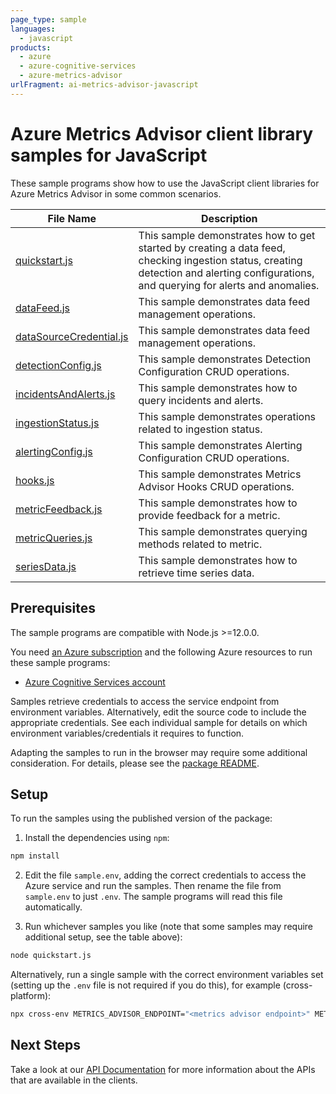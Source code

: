 ```yaml
---
page_type: sample
languages:
  - javascript
products:
  - azure
  - azure-cognitive-services
  - azure-metrics-advisor
urlFragment: ai-metrics-advisor-javascript
---
```


# Azure Metrics Advisor client library samples for JavaScript

These sample programs show how to use the JavaScript client libraries for Azure Metrics Advisor in some common scenarios.

| **File Name**                                   | **Description**                                                                                                                                                                        |
| ----------------------------------------------- | -------------------------------------------------------------------------------------------------------------------------------------------------------------------------------------- |
| [quickstart.js][quickstart]                     | This sample demonstrates how to get started by creating a data feed, checking ingestion status, creating detection and alerting configurations, and querying for alerts and anomalies. |
| [dataFeed.js][datafeed]                         | This sample demonstrates data feed management operations.                                                                                                                              |
| [dataSourceCredential.js][datasourcecredential] | This sample demonstrates data feed management operations.                                                                                                                              |
| [detectionConfig.js][detectionconfig]           | This sample demonstrates Detection Configuration CRUD operations.                                                                                                                      |
| [incidentsAndAlerts.js][incidentsandalerts]     | This sample demonstrates how to query incidents and alerts.                                                                                                                            |
| [ingestionStatus.js][ingestionstatus]           | This sample demonstrates operations related to ingestion status.                                                                                                                       |
| [alertingConfig.js][alertingconfig]             | This sample demonstrates Alerting Configuration CRUD operations.                                                                                                                       |
| [hooks.js][hooks]                               | This sample demonstrates Metrics Advisor Hooks CRUD operations.                                                                                                                        |
| [metricFeedback.js][metricfeedback]             | This sample demonstrates how to provide feedback for a metric.                                                                                                                         |
| [metricQueries.js][metricqueries]               | This sample demonstrates querying methods related to metric.                                                                                                                           |
| [seriesData.js][seriesdata]                     | This sample demonstrates how to retrieve time series data.                                                                                                                             |

## Prerequisites

The sample programs are compatible with Node.js >=12.0.0.

You need [an Azure subscription][freesub] and the following Azure resources to run these sample programs:

- [Azure Cognitive Services account][createinstance_azurecognitiveservicesaccount]

Samples retrieve credentials to access the service endpoint from environment variables. Alternatively, edit the source code to include the appropriate credentials. See each individual sample for details on which environment variables/credentials it requires to function.

Adapting the samples to run in the browser may require some additional consideration. For details, please see the [package README][package].

## Setup

To run the samples using the published version of the package:

1. Install the dependencies using `npm`:

```bash
npm install
```

2. Edit the file `sample.env`, adding the correct credentials to access the Azure service and run the samples. Then rename the file from `sample.env` to just `.env`. The sample programs will read this file automatically.

3. Run whichever samples you like (note that some samples may require additional setup, see the table above):

```bash
node quickstart.js
```

Alternatively, run a single sample with the correct environment variables set (setting up the `.env` file is not required if you do this), for example (cross-platform):

```bash
npx cross-env METRICS_ADVISOR_ENDPOINT="<metrics advisor endpoint>" METRICS_ADVISOR_SUBSCRIPTION_KEY="<metrics advisor subscription key>" METRICS_ADVISOR_API_KEY="<metrics advisor api key>" METRICS_ADVISOR_SQL_SERVER_CONNECTION_STRING="<metrics advisor sql server connection string>" METRICS_ADVISOR_AZURE_SQL_SERVER_QUERY="<metrics advisor azure sql server query>" node quickstart.js
```

## Next Steps

Take a look at our [API Documentation][apiref] for more information about the APIs that are available in the clients.

[quickstart]: https://github.com/Azure/azure-sdk-for-js/blob/master/sdk/metricsadvisor/ai-metrics-advisor/samples/v1/javascript/quickstart.js
[datafeed]: https://github.com/Azure/azure-sdk-for-js/blob/master/sdk/metricsadvisor/ai-metrics-advisor/samples/v1/javascript/dataFeed.js
[datasourcecredential]: https://github.com/Azure/azure-sdk-for-js/blob/master/sdk/metricsadvisor/ai-metrics-advisor/samples/v1/javascript/dataSourceCredential.js
[detectionconfig]: https://github.com/Azure/azure-sdk-for-js/blob/master/sdk/metricsadvisor/ai-metrics-advisor/samples/v1/javascript/detectionConfig.js
[incidentsandalerts]: https://github.com/Azure/azure-sdk-for-js/blob/master/sdk/metricsadvisor/ai-metrics-advisor/samples/v1/javascript/incidentsAndAlerts.js
[ingestionstatus]: https://github.com/Azure/azure-sdk-for-js/blob/master/sdk/metricsadvisor/ai-metrics-advisor/samples/v1/javascript/ingestionStatus.js
[alertingconfig]: https://github.com/Azure/azure-sdk-for-js/blob/master/sdk/metricsadvisor/ai-metrics-advisor/samples/v1/javascript/alertingConfig.js
[hooks]: https://github.com/Azure/azure-sdk-for-js/blob/master/sdk/metricsadvisor/ai-metrics-advisor/samples/v1/javascript/hooks.js
[metricfeedback]: https://github.com/Azure/azure-sdk-for-js/blob/master/sdk/metricsadvisor/ai-metrics-advisor/samples/v1/javascript/metricFeedback.js
[metricqueries]: https://github.com/Azure/azure-sdk-for-js/blob/master/sdk/metricsadvisor/ai-metrics-advisor/samples/v1/javascript/metricQueries.js
[seriesdata]: https://github.com/Azure/azure-sdk-for-js/blob/master/sdk/metricsadvisor/ai-metrics-advisor/samples/v1/javascript/seriesData.js
[apiref]: https://docs.microsoft.com/javascript/api/@azure/ai-metrics-advisor/
[freesub]: https://azure.microsoft.com/free/
[createinstance_azurecognitiveservicesaccount]: https://docs.microsoft.com/azure/cognitive-services/cognitive-services-apis-create-account
[package]: https://github.com/Azure/azure-sdk-for-js/tree/master/sdk/metricsadvisor/ai-metrics-advisor/README.md
